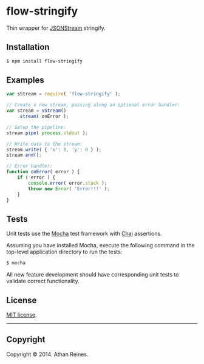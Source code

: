 flow-stringify
==============

Thin wrapper for [JSONStream](https://github.com/dominictarr/JSONStream) stringify.


## Installation

``` bash
$ npm install flow-stringify
```


## Examples

``` javascript
var sStream = require( 'flow-stringify' );

// Create a new stream, passing along an optional error handler:
var stream = sStream()
	.stream( onError );

// Setup the pipeline:
stream.pipe( process.stdout );

// Write data to the stream:
stream.write( { 'x': 0, 'y': 0 } );
stream.end();

// Error handler:
function onError( error ) {
	if ( error ) {
		console.error( error.stack );
		throw new Error( 'Error!!!' );
	}
}
```

## Tests

Unit tests use the [Mocha](http://visionmedia.github.io/mocha) test framework with [Chai](http://chaijs.com) assertions.

Assuming you have installed Mocha, execute the following command in the top-level application directory to run the tests:

``` bash
$ mocha
```

All new feature development should have corresponding unit tests to validate correct functionality.


## License

[MIT license](http://opensource.org/licenses/MIT). 


---
## Copyright

Copyright &copy; 2014. Athan Reines.

